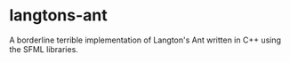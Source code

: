 # langtons-ant
A borderline terrible implementation of Langton's Ant written in C++ using the SFML libraries.
